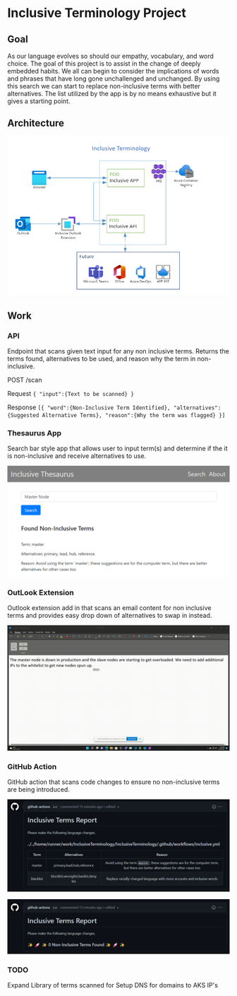# Inclusive Terminology Project

## Goal

As our language evolves so should our empathy, vocabulary, and word choice. The goal of this project is to assist in the change of deeply embedded habits. We all can begin to consider the implications of words and phrases that have long gone unchallenged and unchanged. By using this search we can start to replace non-inclusive terms with better alternatives. The list utilized by the app is by no means exhaustive but it gives a starting point.

## Architecture

![Architecture](/Architecture.png)

## Work

### API

Endpoint that scans given text input for any non inclusive terms. Returns the terms found, alternatives to be used, and reason why the term in non-inclusive.

POST /scan

Request
`{
    "input":{Text to be scanned}
}`

Response
`[{
    "word":{Non-Inclusive Term Identified},
    "alternatives":{Suggested Alternative Terms},
    "reason":{Why the term was flagged}
}]`

### Thesaurus App

Search bar style app that allows user to input term(s) and determine if the it is non-inclusive and receive alternatives to use.

![Search-App-Terms](/Search-App-Terms.png)

### OutLook Extension

Outlook extension add in that scans an email content for non inclusive terms and provides easy drop down of alternatives to swap in instead.

![Outlook](/Outlook-Extension.gif)

### GitHub Action

GitHub action that scans code changes to ensure no non-inclusive terms are being introduced.

![GH-Action-Terms](/GH-Action-Terms.png)

![GH-Action-NoTerms](/GH-Action-NoTerms.png)

### TODO

Expand Library of terms scanned for
Setup DNS for domains to AKS IP's
